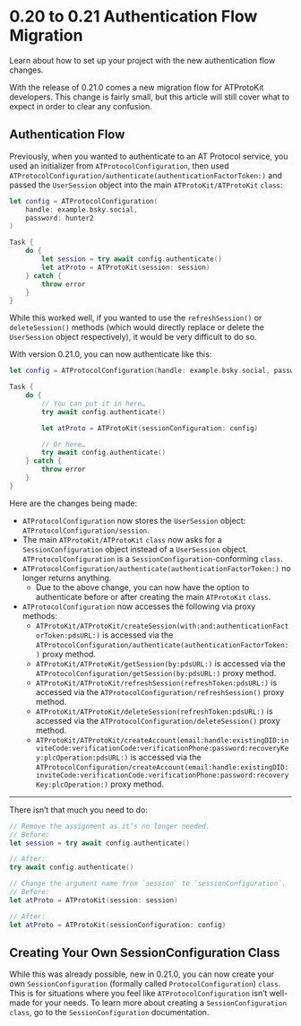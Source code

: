 # 0.20 to 0.21 Authentication Flow Migration

Learn about how to set up your project with the new authentication flow changes.

With the release of 0.21.0 comes a new migration flow for ATProtoKit developers. This change is fairly small, but this article will still cover what to expect in order to clear any confusion.

## Authentication Flow

Previously, when you wanted to authenticate to an AT Protocol service, you used an initializer from ``ATProtocolConfiguration``, then used ``ATProtocolConfiguration/authenticate(authenticationFactorToken:)`` and passed the ``UserSession`` object into the main ``ATProtoKit/ATProtoKit`` `class`:

```swift
let config = ATProtocolConfiguration(
    handle: example.bsky.social,
    password: hunter2
)

Task {
    do {
        let session = try await config.authenticate()
        let atProto = ATProtoKit(session: session)
    } catch {
        throw error
    }
}
```

While this worked well, if you wanted to use the `refreshSession()` or `deleteSession()` methods (which would directly replace or delete the `UserSession` object respectively), it would be very difficult to do so.

With version 0.21.0, you can now authenticate like this:

```swift
let config = ATProtocolConfiguration(handle: example.bsky.social, password: hunter2)

Task {
    do {
        // You can put it in here…
        try await config.authenticate()

        let atProto = ATProtoKit(sessionConfiguration: config)

        // Or here…
        try await config.authenticate()
    } catch {
        throw error
    }
}
```

Here are the changes being made:
- ``ATProtocolConfiguration`` now stores the ``UserSession`` object: ``ATProtocolConfiguration/session``.
- The main ``ATProtoKit/ATProtoKit`` `class` now asks for a ``SessionConfiguration`` object instead of a ``UserSession`` object. ``ATProtocolConfiguration`` is a ``SessionConfiguration``-conforming `class`.
- ``ATProtocolConfiguration/authenticate(authenticationFactorToken:)`` no longer returns anything.
  - Due to the above change, you can now have the option to authenticate before or after creating the main `ATProtoKit` `class`.
- ``ATProtocolConfiguration`` now accesses the following via proxy methods:
  - ``ATProtoKit/ATProtoKit/createSession(with:and:authenticationFactorToken:pdsURL:)`` is accessed via the ``ATProtocolConfiguration/authenticate(authenticationFactorToken:)`` proxy method.
  - ``ATProtoKit/ATProtoKit/getSession(by:pdsURL:)`` is accessed via the ``ATProtocolConfiguration/getSession(by:pdsURL:)`` proxy method.
  - ``ATProtoKit/ATProtoKit/refreshSession(refreshToken:pdsURL:)`` is accessed via the ``ATProtocolConfiguration/refreshSession()`` proxy method.
  - ``ATProtoKit/ATProtoKit/deleteSession(refreshToken:pdsURL:)`` is accessed via the ``ATProtocolConfiguration/deleteSession()`` proxy method.
  - ``ATProtoKit/ATProtoKit/createAccount(email:handle:existingDID:inviteCode:verificationCode:verificationPhone:password:recoveryKey:plcOperation:pdsURL:)`` is accessed via the ``ATProtocolConfiguration/createAccount(email:handle:existingDID:inviteCode:verificationCode:verificationPhone:password:recoveryKey:plcOperation:)`` proxy method.

---

There isn’t that much you need to do:

```swift
// Remove the assignment as it’s no longer needed.
// Before:
let session = try await config.authenticate()

// After:
try await config.authenticate()

// Change the argument name from `session` to `sessionConfiguration`.
// Before:
let atProto = ATProtoKit(session: session)

// After:
let atProto = ATProtoKit(sessionConfiguration: config)
```

## Creating Your Own SessionConfiguration Class

While this was already possible, new in 0.21.0, you can now create your own ``SessionConfiguration`` (formally called `ProtocolConfiguration`) `class`. This is for situations where you feel like ``ATProtocolConfiguration`` isn’t well-made for your needs. To learn more about creating a `SessionConfiguration` `class`, go to the ``SessionConfiguration`` documentation.
